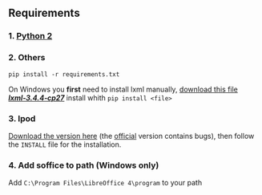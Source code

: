## Requirements

### 1. [Python 2](https://www.python.org/downloads/)
### 2. Others
    pip install -r requirements.txt

On Windows you **first** need to install lxml manually, [download this file ***lxml‑3.4.4‑cp27***](www.lfd.uci.edu/~gohlke/pythonlibs/#lxml)  install whith `pip install <file>`

### 3. lpod
[Download the version here](https://github.com/btrd/lpod-python) (the [official](https://github.com/lpod/lpod-python) version contains bugs), then follow the `INSTALL` file for the installation.

### 4. Add soffice to path (Windows only)
Add `C:\Program Files\LibreOffice 4\program` to your path